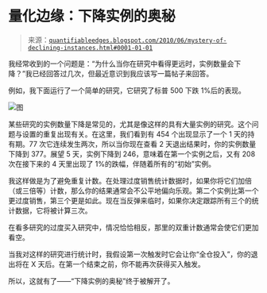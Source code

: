 <!--yml

类别：未分类

日期：2024-05-18 12:58:34

-->

# 量化边缘：下降实例的奥秘

> 来源：[`quantifiableedges.blogspot.com/2010/06/mystery-of-declining-instances.html#0001-01-01`](http://quantifiableedges.blogspot.com/2010/06/mystery-of-declining-instances.html#0001-01-01)

我经常收到的一个问题是：“为什么当你在研究中看得更远时，实例数量会下降？”我已经回答过几次，但最近意识到我应该写一篇帖子来回答。

例如，我下面运行了一个简单的研究，它研究了标普 500 下跌 1%后的表现。

![图](https://blogger.googleusercontent.com/img/b/R29vZ2xl/AVvXsEhl8NwVLeyo6lZcouviYsxmcGqIZhPGsadvZ5JL-zz3EvIPbqPHemFFQFqMzfW0vBsFQik3TIkIlsZ4XoEdL-ezFywsWh5GYOyBbK8Obya8KDtafa4PndbocBAf_4AVPhji85qajJcoQsTX/s1600/2010-6-18+png.png)

某些研究的实例数量下降是常见的，尤其是像这样的具有大量实例的研究。这个问题与设置的重复出现有关。在这里，我们看到有 454 个出现显示了一个 1 天的持有期。77 次它连续发生两次，所以当你现在查看 2 天退出结果时，你的实例数量下降到 377。展望 5 天，实例下降到 246，意味着在第一个实例之后，又有 208 次在接下来的 4 天里出现了 1%的跌幅，伴随着所有的“初始”实例。

我这样做是为了避免重复计数。在处理过度销售统计数据时，如果你将它们加倍（或三倍等）计数，那么你的结果通常会不公平地偏向乐观。第二个实例比第一个更过度销售，第三个更是如此。现在当反弹来临时，如果你决定跟踪所有三个的统计数据，它将被计算三次。

在看多研究的过度买入研究中，情况恰恰相反，那里的双重计数通常会使它们更加看空。

当我对这样的研究进行统计时，我假设第一次触发时它会让你“全仓投入”，你的退出将在 X 天后。在第一个结束之前，你不能再次获得买入触发。

所以，这就有了——“下降实例的奥秘”终于被解开了。
